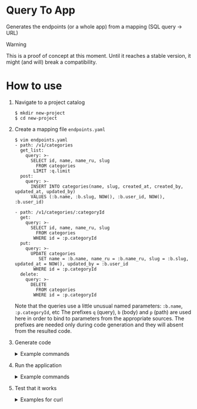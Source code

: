 # Query To App
Generates the endpoints (or a whole app) from a mapping (SQL query -> URL)

> [!WARNING]
> This is a proof of concept at this moment. Until it reaches a stable version, it might (and will) break a compatibility.

# How to use

1. Navigate to a project catalog
   ```console
   $ mkdir new-project
   $ cd new-project
   ```

1. Create a mapping file `endpoints.yaml`
   ```console
   $ vim endpoints.yaml
   - path: /v1/categories
     get_list:
       query: >-
         SELECT id, name, name_ru, slug
           FROM categories
          LIMIT :q.limit
     post:
       query: >-
         INSERT INTO categories(name, slug, created_at, created_by, updated_at, updated_by)
         VALUES (:b.name, :b.slug, NOW(), :b.user_id, NOW(), :b.user_id)

   - path: /v1/categories/:categoryId
     get:
       query: >-
         SELECT id, name, name_ru, slug
           FROM categories
          WHERE id = :p.categoryId
     put:
       query: >-
         UPDATE categories
            SET name = :b.name, name_ru = :b.name_ru, slug = :b.slug, updated_at = NOW(), updated_by = :b.user_id
          WHERE id = :p.categoryId
     delete:
       query: >-
         DELETE
           FROM categories
          WHERE id = :p.categoryId
   ```
   Note that the queries use a little unusual named parameters: `:b.name`, `:p.categoryId`, etc The prefixes `q` (query), `b` (body) and `p` (path) are used here in order to bind to parameters from the appropriate sources. The prefixes are needed only during code generation and they will absent from the resulted code.

1. Generate code
   <details>
   <summary>Example commands</summary>

   | Language   | Command                     | Generated files            | Dependencies |
   | -----------| ----------------------------| ---------------------------| ------------ |
   | JavaScript | `npx query2app --lang js`   | [`app.js`](examples/js/express/mysql/app.js)<br/>[`routes.js`](examples/js/express/mysql/routes.js)<br/>[`package.json`](examples/js/express/mysql/package.json)<br/>[`Dockerfile`](examples/js/express/mysql/Dockerfile) | [`express`](https://www.npmjs.com/package/express)<br/>[`mysql`](https://www.npmjs.com/package/mysql) |
   | TypeScript | `npx query2app --lang ts`   | [`app.ts`](examples/ts/express/mysql/app.ts)<br/>[`routes.ts`](examples/ts/express/mysql/routes.ts)<br/>[`package.json`](examples/ts/express/mysql/package.json)<br/>[`tsconfig.json`](examples/ts/express/mysql/tsconfig.json)<br/>[`Dockerfile`](examples/ts/express/mysql/Dockerfile) | [`express`](https://www.npmjs.com/package/express)<br/>[`mysql`](https://www.npmjs.com/package/mysql) |
   | Golang     | `npx query2app --lang go`   | [`app.go`](examples/go/chi/mysql/app.go)<br/>[`routes.go`](examples/go/chi/mysql/routes.go)<br/>[`go.mod`](examples/go/chi/mysql/go.mod)<br/>[`Dockerfile`](examples/go/chi/mysql/Dockerfile) | [`go-chi/chi`](https://github.com/go-chi/chi)<br/>[`go-sql-driver/mysql`](https://github.com/go-sql-driver/mysql)<br/>[`jmoiron/sqlx`](https://github.com/jmoiron/sqlx) |
   | Python     | `npx query2app --lang python` | [`app.py`](examples/python/fastapi/postgres/app.py)<br/>[`db.py`](examples/python/fastapi/postgres/db.py)<br/>[`routes.py`](examples/python/fastapi/postgres/routes.py)<br/>[`requirements.txt`](examples/python/fastapi/postgres/requirements.txt)<br/>[`Dockerfile`](examples/python/fastapi/postgres/Dockerfile) | [FastAPI](https://github.com/tiangolo/fastapi)<br/>[Uvicorn](https://www.uvicorn.org)<br/>[psycopg2](https://pypi.org/project/psycopg2/) |
   </details>

1. Run the application
   <details>
   <summary>Example commands</summary>

   | Language   | Commands |
   | -----------| ---------|
   | JavaScript | <pre>$ npm install<br/>$ export DB_NAME=my-db DB_USER=my-user DB_PASSWORD=my-password<br/>$ npm start</pre> |
   | TypeScript | <pre>$ npm install<br/>$ npm run build<br/>$ export DB_NAME=my-db DB_USER=my-user DB_PASSWORD=my-password<br/>$ npm start</pre> |
   | Golang     | <pre>$ export DB_NAME=my-db DB_USER=my-user DB_PASSWORD=my-password<br/>$ go run *.go</pre>or<pre>$ go build -o app<br/>$ ./app</pre> |
   | Python     | <pre>$ pip install -r requirements.txt<br/>$ export DB_NAME=my-db DB_USER=my-user DB_PASSWORD=my-password<br/>$ uvicorn app:app --port 3000</pre> |
   
   > [!TIP]
   > While the example used `export` for setting up the environment variables, we don't recommend export variables that way! This was provided as an example to illustrate that an application follows [The Twelve Factors](https://12factor.net/config) and can be configured by passing environment variables. In real life, you will use docker, docker-compose, Kubernetes or other ways to run an app with required environment variables.
   
   > [!NOTE]
   > An app also supports other environment variables:
   >
   > * `PORT`: a port to listen (defaults to `3000`)
   > * `DB_HOST` a database host (defaults to `localhost`)
   </details>

1. Test that it works
   <details>
   <summary>Examples for curl</summary>

   ```console
   $ curl -i http://localhost:3000/v1/categories \
       --json '{"name":"Sport","name_ru":"Спорт","slug":"sport","user_id":100}' 
   HTTP/1.1 204 No Content
   ETag: W/"a-bAsFyilMr4Ra1hIU5PyoyFRunpI"
   Date: Wed, 15 Jul 2020 18:06:33 GMT
   Connection: keep-alive

   $ curl http://localhost:3000/v1/categories
   [{"id":1,"name":"Sport","name_ru":"Спорт","slug":"sport"}]

   $ curl -i -X PUT http://localhost:3000/v1/categories/1 \
       --json '{"name":"Fauna","name_ru":"Фауна","slug":"fauna","user_id":101}'
   HTTP/1.1 204 No Content
   ETag: W/"a-bAsFyilMr4Ra1hIU5PyoyFRunpI"
   Date: Wed, 15 Jul 2020 18:06:34 GMT
   Connection: keep-alive

   $ curl http://localhost:3000/v1/categories/1
   {"id":1,"name":"Fauna","name_ru":"Фауна","slug":"fauna"}

   $ curl -i -X DELETE http://localhost:3000/v1/categories/1
   HTTP/1.1 204 No Content
   ETag: W/"a-bAsFyilMr4Ra1hIU5PyoyFRunpI"
   Date: Wed, 15 Jul 2020 18:06:35 GMT
   Connection: keep-alive
   ```
   </details>
